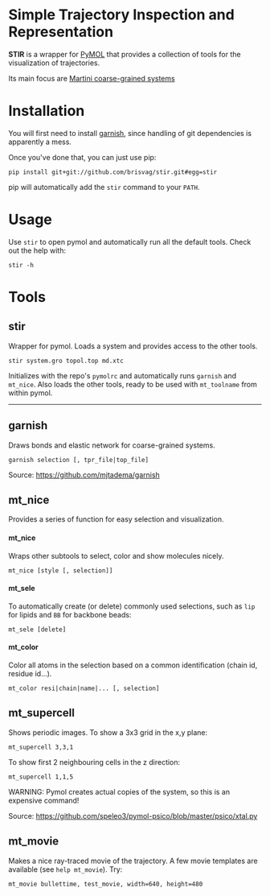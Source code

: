 # Simple Trajectory Inspection and Representation

**STIR** is a wrapper for [PyMOL](https://github.com/schrodinger/pymol-open-source) that provides a
collection of tools for the visualization of trajectories.

Its main focus are [Martini coarse-grained systems](https://cgmartini.nl) 

# Installation

You will first need to install [garnish](https://github.com/mjtadema/garnish), since handling of git dependencies
is apparently a mess.

Once you've done that, you can just use pip:
```
pip install git+git://github.com/brisvag/stir.git#egg=stir
```
pip will automatically add the `stir` command to your `PATH`.

# Usage

Use `stir` to open pymol and automatically run all the default tools. Check out the help with:
```
stir -h
```

# Tools

## stir
Wrapper for pymol. Loads a system and provides access to the other tools.
```
stir system.gro topol.top md.xtc
```
Initializes with the repo's `pymolrc` and automatically runs `garnish` and `mt_nice`. 
Also loads the other tools, ready to be used with `mt_toolname` from within pymol. 

---

## garnish
Draws bonds and elastic network for coarse-grained systems.
```
garnish selection [, tpr_file|top_file]
```
Source: https://github.com/mjtadema/garnish

## mt_nice
Provides a series of function for easy selection and visualization.

#### mt_nice
Wraps other subtools to select, color and show molecules nicely.
```
mt_nice [style [, selection]]
```

#### mt_sele
To automatically create (or delete) commonly used selections, such as `lip` for lipids and `BB` for backbone beads:
```
mt_sele [delete]
```

#### mt_color 
Color all atoms in the selection based on a common identification (chain id, residue id...).
```
mt_color resi|chain|name|... [, selection]
```

## mt_supercell
Shows periodic images. To show a 3x3 grid in the x,y plane:
```
mt_supercell 3,3,1
```
To show first 2 neighbouring cells in the z direction:
```
mt_supercell 1,1,5
```
WARNING: Pymol creates actual copies of the system, so this is an expensive command!

Source: https://github.com/speleo3/pymol-psico/blob/master/psico/xtal.py

## mt_movie
Makes a nice ray-traced movie of the trajectory. A few movie templates are available (see `help mt_movie`). Try:
```
mt_movie bullettime, test_movie, width=640, height=480
```
